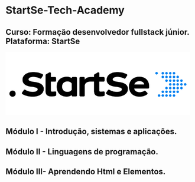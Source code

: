 # StartSe-Tech-Academy
## Curso: Formação desenvolvedor fullstack júnior. Plataforma: StartSe 
![StartSe](https://github.com/agsilvamhm/StartSe-Tech-Academy/blob/main/imagens/Start-se.png)

## Módulo I  - Introdução, sistemas e aplicações.
## Módulo II - Linguagens de programação.
## Módulo III- Aprendendo Html e Elementos.
